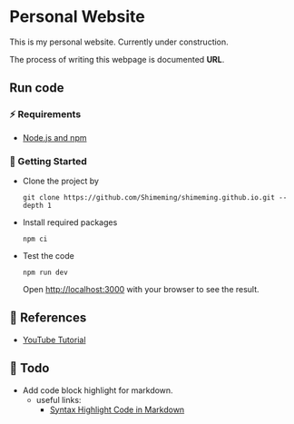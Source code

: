 # Personal Website

This is my personal website.
Currently under construction.

The process of writing this webpage is documented **URL**.

## Run code

### ⚡️ Requirements
- [Node.js and npm](https://docs.npmjs.com/downloading-and-installing-node-js-and-npm)

### 🚀 Getting Started
- Clone the project by
  ```shell
  git clone https://github.com/Shimeming/shimeming.github.io.git --depth 1
  ```
- Install required packages
  ```shell
  npm ci
  ```
- Test the code
  ```shell
  npm run dev
  ```
  Open [http://localhost:3000](http://localhost:3000) with your browser to see the result.


## 📖 References

- [YouTube Tutorial](https://www.youtube.com/watch?v=Yw7yWHigGKI)

## 📝 Todo
- Add code block highlight for markdown.
  - useful links:
    - [Syntax Highlight Code in Markdown](https://amirardalan.com/blog/syntax-highlight-code-in-markdown)
